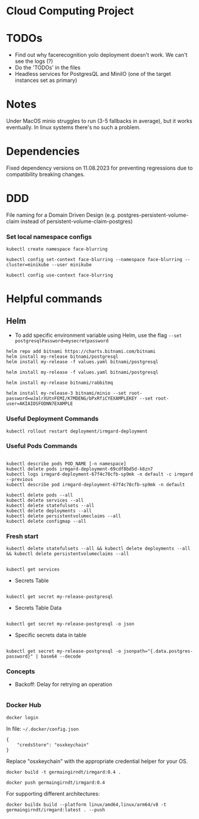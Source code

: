 # Cloud Computing Project

# TODOs

- Find out why facerecognition yolo deployment doesn't work. We can't see the logs (?)
- Do the 'TODOs' in the files
- Headless services for PostgresQL and MiniIO (one of the target instances set as primary)

# Notes

Under MacOS minio struggles to run (3-5 fallbacks in average), but it works eventually. In linux systems there's no such a problem.

# Dependencies

Fixed dependency versions on 11.08.2023 for preventing regressions due to compatibility breaking changes.

# DDD

File naming for a Domain Driven Design (e.g. postgres-persistent-volume-claim instead of persistent-volume-claim-postgres)

### Set local namespace configs

```
kubectl create namespace face-blurring

kubectl config set-context face-blurring --namespace face-blurring --cluster=minikube --user minikube

kubectl config use-context face-blurring
```

# Helpful commands

## Helm

- To add specific environment variable using Helm, use the flag `--set postgresqlPassword=mysecretpassword`

```
helm repo add bitnami https://charts.bitnami.com/bitnami
helm install my-release bitnami/postgresql
helm install my-release -f values.yaml bitnami/postgresql

helm install my-release -f values.yaml bitnami/postgresql

helm install my-release bitnami/rabbitmq

helm install my-release-3 bitnami/minio --set root-password=wJalrXUtnFEMI/K7MDENG/bPxRfiCYEXAMPLEKEY --set root-user=AKIAIOSFODNN7EXAMPLE

```

### Useful Deployment Commands

```
kubectl rollout restart deployment/irmgard-deployment

```

### Useful Pods Commands

```

kubectl describe pods POD_NAME [-n namespace]
kubectl delete pods irmgard-deployment-69cdf8bd5d-k8zn7
kubectl logs irmgard-deployment-67f4c78cfb-sp9mk -n default -c irmgard --previous
kubectl describe pod irmgard-deployment-67f4c78cfb-sp9mk -n default

```

```
kubectl delete pods --all
kubectl delete services --all
kubectl delete statefulsets --all
kubectl delete deployments --all
kubectl delete persistentvolumeclaims --all
kubectl delete configmap --all
```

### Fresh start

```
kubectl delete statefulsets --all && kubectl delete deployments --all && kubectl delete persistentvolumeclaims --all

```

```

kubectl get services

```

- Secrets Table

```

kubectl get secret my-release-postgresql

```

- Secrets Table Data

```

kubectl get secret my-release-postgresql -o json

```

- Specific secrets data in table

```

kubectl get secret my-release-postgresql -o jsonpath="{.data.postgres-password}" | base64 --decode

```

### Concepts

- Backoff: Delay for retrying an operation

```

```

### Docker Hub

```
docker login
```

In file: `~/.docker/config.json`

```
{
    "credsStore": "osxkeychain"
}

```

Replace "osxkeychain" with the appropriate credential helper for your OS.

```
docker build -t germaingirndt/irmgard:0.4 .

docker push germaingirndt/irmgard:0.4

```

For supporting different architectures:

```
docker buildx build --platform linux/amd64,linux/arm64/v8 -t germaingirndt/irmgard:latest . --push
```
